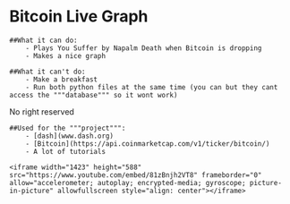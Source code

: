 # Bitcoin Live Graph


	##What it can do:
		- Plays You Suffer by Napalm Death when Bitcoin is dropping
		- Makes a nice graph
	
	##What it can't do:
		- Make a breakfast
		- Run both python files at the same time (you can but they cant access the """database""" so it wont work)
	
No right reserved

	##Used for the """project""":
		- [dash](www.dash.org)
		- [Bitcoin](https://api.coinmarketcap.com/v1/ticker/bitcoin/)
		- A lot of tutorials
		
	<iframe width="1423" height="588" src="https://www.youtube.com/embed/81zBnjh2VT8" frameborder="0" allow="accelerometer; autoplay; encrypted-media; gyroscope; picture-in-picture" allowfullscreen style="align: center"></iframe>